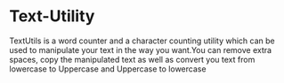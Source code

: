 # Text-Utility
TextUtils is a word counter and a character counting utility which can be used to manipulate your text in the way you want.You can remove extra spaces, copy the manipulated text as well as convert you text from lowercase to Uppercase and Uppercase to lowercase
